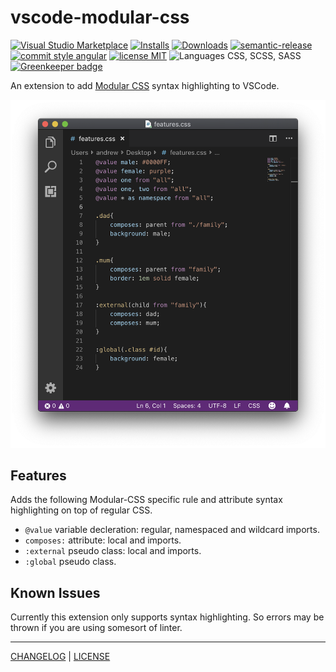 # vscode-modular-css
[![Visual Studio Marketplace](https://flat.badgen.net/vs-marketplace/v/andrewleedham.vscode-modular-css?color=cyan)](https://marketplace.visualstudio.com/items?itemName=andrewleedham.vscode-modular-css) [![Installs](https://flat.badgen.net/vs-marketplace/i/andrewleedham.vscode-modular-css?color=blue)](https://marketplace.visualstudio.com/items?itemName=andrewleedham.vscode-modular-css) [![Downloads](https://flat.badgen.net/vs-marketplace/d/andrewleedham.vscode-modular-css?color=purple)](https://marketplace.visualstudio.com/items?itemName=andrewleedham.vscode-modular-css) [![semantic-release](https://img.shields.io/badge/%20%20%F0%9F%93%A6%F0%9F%9A%80-semantic--release-e10079.svg?style=flat-square)](https://github.com/semantic-release/semantic-release) [![commit style angular](https://flat.badgen.net/badge/commit%20style/angular/red)](https://github.com/angular/angular.js/blob/master/DEVELOPERS.md#-git-commit-guidelines) [![license MIT](https://flat.badgen.net/badge/license/MIT/orange)](./LICENSE) ![Languages CSS, SCSS, SASS](https://flat.badgen.net/badge/languages/css,scss,sass/yellow?list=1) [![Greenkeeper badge](https://badges.greenkeeper.io/AndrewLeedham/vscode-modular-css.svg?style=flat-square)](https://greenkeeper.io/)

An extension to add [Modular CSS](https://github.com/tivac/modular-css) syntax highlighting to VSCode.

![VSCode Window showing the plugin in action](/highlighting.png)

## Features
Adds the following Modular-CSS specific rule and attribute syntax highlighting on top of regular CSS.
* `@value` variable decleration: regular, namespaced and wildcard imports.
* `composes:` attribute: local and imports.
* `:external` pseudo class: local and imports.
* `:global` pseudo class.

## Known Issues
Currently this extension only supports syntax highlighting. So errors may be thrown if you are using somesort of linter.

---
[CHANGELOG](/CHANGELOG.md) | [LICENSE](/LICENSE)